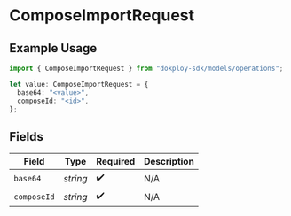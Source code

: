 # ComposeImportRequest

## Example Usage

```typescript
import { ComposeImportRequest } from "dokploy-sdk/models/operations";

let value: ComposeImportRequest = {
  base64: "<value>",
  composeId: "<id>",
};
```

## Fields

| Field              | Type               | Required           | Description        |
| ------------------ | ------------------ | ------------------ | ------------------ |
| `base64`           | *string*           | :heavy_check_mark: | N/A                |
| `composeId`        | *string*           | :heavy_check_mark: | N/A                |